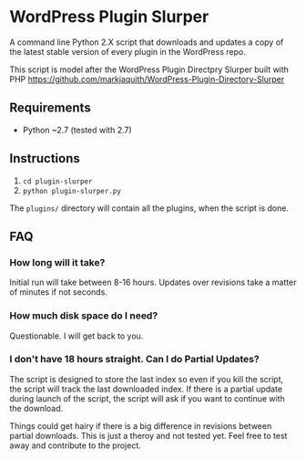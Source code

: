 WordPress Plugin Slurper
========================

A command line Python 2.X script that downloads and updates a copy of the latest stable
version of every plugin in the WordPress repo.

This script is model after the WordPress Plugin Directpry Slurper built with PHP https://github.com/markjaquith/WordPress-Plugin-Directory-Slurper

Requirements
------------

* Python ~2.7 (tested with 2.7)

Instructions
------------

1. `cd plugin-slurper`
2. `python plugin-slurper.py`

The `plugins/` directory will contain all the plugins, when the script is done.

FAQ
----

### How long will it take? ###

Initial run will take between 8-16 hours. Updates over revisions take a matter of minutes if not seconds.

### How much disk space do I need? ###

Questionable. I will get back to you.

### I don't have 18 hours straight. Can I do Partial Updates? ###

The script is designed to store the last index so even if you kill the script, the script will track the last downloaded index. 
If there is a partial update during launch of the script, the script will ask if you want to continue with the download.

Things could get hairy if there is a big difference in revisions between partial downloads. This is just a theroy and not tested yet.
Feel free to test away and contribute to the project.
